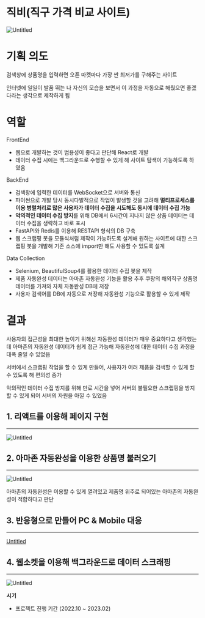 # 직비(직구 가격 비교 사이트)

![Untitled](https://s3-us-west-2.amazonaws.com/secure.notion-static.com/6963909a-6eed-4dd7-99ea-7f249f3cd265/Untitled.png)

# 기획 의도

검색창에 상품명을 입력하면 오픈 마켓마다 가장 싼 최저가를 구해주는 사이트

인터넷에 일일이 발품 뛰는 나 자신의 모습을 보면서 이 과정을 자동으로 해줬으면 좋겠다라는 생각으로 제작하게 됨

# 역할

FrontEnd

- 웹으로 개발하는 것이 범용성이 좋다고 판단해 React로 개발
- 데이터 수집 시에는 백그라운드로 수행할 수 있게 해 사이트 탐색이 가능하도록 하였음

BackEnd

- 검색창에 입력한 데이터를 WebSocket으로 서버와 통신
- 파이썬으로 개발 당시 동시다발적으로 작업이 발생할 것을 고려해
**멀티프로세스를 이용 병렬처리로 많은 사용자가 데이터 수집을 시도해도
동시에 데이터 수집 가능**
- **악의적인 데이터 수집 방지**를 위해 DB에서 6시간이 지나지 않은 상품 데이터는 데이터 수집을 생략하고 바로 표시
- FastAPI와 Redis를 이용해 RESTAPI 형식의 DB 구축
- 웹 스크랩핑 봇을 모듈식처럼 제작이 가능하도록 설계해 원하는 사이트에 대한 스크랩핑 봇을 개발해 기존 소스에 import만 해도 사용할 수 있도록 설계

Data Collection

- Selenium, BeautifulSoup4를 활용한 데이터 수집 봇을 제작
- 제품 자동완성 데이터는 아마존 자동완성 기능을 활용
추후 쿠팡의 해외직구 상품명 데이터를 가져와 자체 자동완성 DB에 저장
- 사용자 검색어를 DB에 자동으로 저장해 자동완성 기능으로 활용할 수 있게 제작

# 결과

사용자의 접근성을 최대한 높이기 위해선 자동완성 데이터가 매우 중요하다고 생각했는데 아마존의 자동완성 데이터가 쉽게 접근 가능해 자동완성에 대한 데이터 수집 과정을 대폭 줄일 수 있었음

서버에서 스크랩핑 작업을 할 수 있게 만들어, 사용자가 여러 제품을 검색할 수 있게 할 수 있도록 해 편의성 증가

악의적인 데이터 수집 방지를 위해 만료 시간을 넣어 서버의 불필요한 스크랩핑을 방지 할 수 있게 되어 서버의 자원을 아낄 수 있었음

## 1. 리액트를 이용해 페이지 구현

---

![Untitled](https://s3-us-west-2.amazonaws.com/secure.notion-static.com/a39a26de-086e-4f9d-98f7-988a04a1ea47/Untitled.png)

## 2. 아마존 자동완성을 이용한 상품명 불러오기

---

![Untitled](https://s3-us-west-2.amazonaws.com/secure.notion-static.com/b0c2af4c-22c1-4e2b-b004-c7b9a8783db7/Untitled.png)

아마존의 자동완성은 이용할 수 있게 열려있고
제품명 위주로 되어있는 아마존의 자동완성이 적합하다고 판단

## 3. 반응형으로 만들어 PC & Mobile 대응

---

[Untitled](https://s3-us-west-2.amazonaws.com/secure.notion-static.com/e4172278-333c-45ab-9d1a-3b625ca67fe3/Untitled.webm)

## 4. 웹소켓을 이용해 백그라운드로 데이터 스크래핑

---

![Untitled](https://s3-us-west-2.amazonaws.com/secure.notion-static.com/17514875-1d88-4722-bacf-0139dad8a31b/Untitled.png)

**시기**

- 프로젝트 진행 기간 (2022.10 ~ 2023.02)
